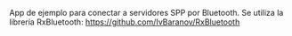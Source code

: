 App de ejemplo para conectar a servidores SPP por Bluetooth.
Se utiliza la librería RxBluetooth: https://github.com/IvBaranov/RxBluetooth
